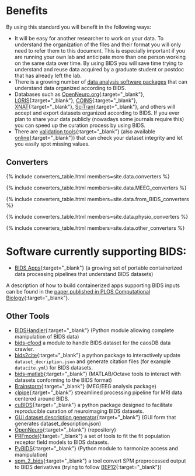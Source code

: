 ---
---

# Benefits

By using this standard you will benefit in the following ways:

- It will be easy for another researcher to work on your data. To understand the organization of the files and their format you will only need to refer them to this document. This is especially important if you are running your own lab and anticipate more than one person working on the same data over time. By using BIDS you will save time trying to understand and reuse data acquired by a graduate student or postdoc that has already left the lab.
- There is a growing number of [data analysis software packages](#software) that can understand data organized according to BIDS.
- Databases such as [OpenNeuro.org](http://openneuro.org){:target="_blank"}, [LORIS](http://www.loris.ca){:target="_blank"}, [COINS](https://coins.trendscenter.org){:target="_blank"}, [XNAT](https://central.xnat.org/){:target="_blank"}, [SciTran](https://scitran.github.io/){:target="_blank"}, and others will accept and export datasets organized according to BIDS. If you ever plan to share your data publicly (nowadays some journals require this) you can speed up the curation process by using BIDS.
- There are [validation tools](https://github.com/bids-standard/bids-validator){:target="_blank"} (also available [online](http://bids-standard.github.io/bids-validator/){:target="_blank"}) that can check your dataset integrity and let you easily spot missing values.

## Converters

{% include converters_table.html members=site.data.converters %}

{% include converters_table.html members=site.data.MEEG_converters %}

{% include converters_table.html members=site.data.from_BIDS_converters %}

{% include converters_table.html members=site.data.physio_converters %}

{% include converters_table.html members=site.data.other_converters %}

# Software currently supporting BIDS:

- [BIDS Apps](http://bids-apps.neuroimaging.io){:target="_blank"} (a growing set of portable containerized data processing pipelines that understand BIDS datasets)

A description of how to build containerized apps supporting BIDS inputs can be found in the [paper published in PLOS Computational Biology](http://doi.org/10.1371/journal.pcbi.1005209){:target="_blank"}.

## Other Tools

- [BIDSHandler](https://github.com/Macquarie-MEG-Research/BIDSHandler){:target="_blank"} (Python module allowing complete manipulation of BIDS data)
- [bids-cfood](https://gitlab.indiscale.com/caosdb/src/crawler-cfoods/bids-cfood)
  a module to handle BIDS dataset for the caosDB data crawler.
- [bids2cite](https://github.com/Remi-Gau/bids2cite){:target="_blank"} a python package to interactively update `dataset_decription.json` and generate citation files (for example `datacite.yml`) for BIDS datasets.
- [bids-matlab](https://github.com/bids-standard/bids-matlab){:target="_blank"} (MATLAB/Octave tools to interact with datasets conforming to the BIDS format)
- [Brainstorm](http://neuroimage.usc.edu/brainstorm/){:target="_blank"} (MEG/EEG analysis package)
- [clpipe](https://clpipe.readthedocs.io/en/latest/index.html){:target="_blank"} streamlined processing pipeline for MRI data centered around BIDS.
- [cuBIDS](https://pypi.org/project/cubids/){:target="_blank"} a python package designed to facilitate reproducible curation of neuroimaging BIDS datasets.
- [GUI dataset description generator](https://github.com/tolik-g/BIDS){:target="_blank"} (GUI form that generates dataset_description.json)
- [OpenNeuro](http://openneuro.org){:target="_blank"} (repository)
- [PRFmodel](https://github.com/vistalab/PRFmodel){:target="_blank"} a set of tools to fit the fit population receptor field models to BIDS datasets.
- [PyBIDS](https://github.com/bids-standard/pybids){:target="_blank"} (Python module to harmonize access and manipulation)
- [spm_2_bids](https://github.com/cpp-lln-lab/spm_2_bids){:target="_blank"} a tool convert SPM preprocessed output to BIDS derivatives (trying to follow [BEP12](https://bids.neuroimaging.io/bep012){:target="_blank"})
